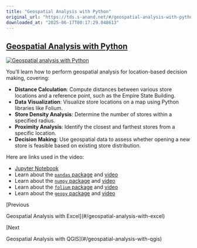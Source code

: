 ```yaml
---
title: "Geospatial Analysis with Python"
original_url: "https://tds.s-anand.net/#/geospatial-analysis-with-python?id=geospatial-analysis-with-python"
downloaded_at: "2025-06-17T00:17:29.048613"
---
```


[Geospatial Analysis with Python](#/geospatial-analysis-with-python?id=geospatial-analysis-with-python)
-------------------------------------------------------------------------------------------------------

[![Geospatial analysis with Python](https://i.ytimg.com/vi_webp/m_qayAJt-yE/sddefault.webp)](https://youtu.be/m_qayAJt-yE)

You’ll learn how to perform geospatial analysis for location-based decision making, covering:

* **Distance Calculation**: Compute distances between various store locations and a reference point, such as the Empire State Building.
* **Data Visualization**: Visualize store locations on a map using Python libraries like Folium.
* **Store Density Analysis**: Determine the number of stores within a specified radius.
* **Proximity Analysis**: Identify the closest and farthest stores from a specific location.
* **Decision Making**: Use geospatial data to assess whether opening a new store is feasible based on existing store distribution.

Here are links used in the video:

* [Jupyter Notebook](https://colab.research.google.com/drive/1TwKw2pQ9XKSdTUUsTq_ulw7rb-xVhays?usp=sharing)
* Learn about the [`pandas` package](https://pandas.pydata.org/pandas-docs/stable/user_guide/10min.html) and [video](https://youtu.be/vmEHCJofslg)
* Learn about the [`numpy` package](https://numpy.org/doc/stable/user/whatisnumpy.html) and [video](https://youtu.be/8JfDAm9y_7s)
* Learn about the [`folium` package](https://python-visualization.github.io/folium/latest/) and [video](https://youtu.be/t9Ed5QyO7qY)
* Learn about the [`geopy` package](https://pypi.org/project/geopy/) and [video](https://youtu.be/3jj_5kVmPLs)

[Previous

Geospatial Analysis with Excel](#/geospatial-analysis-with-excel)

[Next

Geospatial Analysis with QGIS](#/geospatial-analysis-with-qgis)